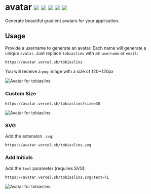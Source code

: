 # avatar ![](https://avatar.vercel.sh/avatar?size=20) ![](https://avatar.vercel.sh/1?size=20) ![](https://avatar.vercel.sh/github?size=20) ![](https://avatar.vercel.sh/love?size=20) ![](https://avatar.vercel.sh/node?size=20)

Generate beautiful gradient avatars for your application.

## Usage

Provide a username to generate an avatar. Each name will generate a unique `avatar`. Just replace `tobiaslins` with an `username` or `email`:

```
https://avatar.vercel.sh/tobiaslins
```

You will receive a `png` image with a size of 120\*120px

![Avatar for tobiaslins](https://avatar.vercel.sh/tobiaslins)

### Custom Size

```
https://avatar.vercel.sh/tobiaslins?size=30
```

![Avatar for tobiaslins](https://avatar.vercel.sh/tobiaslins?size=30)

### SVG

Add the extension `.svg`:

```
https://avatar.vercel.sh/tobiaslins.svg
```

### Add Initials

Add the `text` parameter (requires SVG):

```
https://avatar.vercel.sh/tobiaslins.svg?text=TL
```

![Avatar for tobiaslins](https://avatar.vercel.sh/tobiaslins.svg?text=TL)
